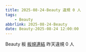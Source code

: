 ```yaml
---
title: 2025-08-24-Beauty 違規 0 人
tags:
    - Beauty
abbrlink: 2025-08-24-Beauty
date: Beauty-2025-08-24 12:00:00
---
```

Beauty 板 [板規連結](https://www.ptt.cc/bbs/Beauty/M.1630069980.A.84B.html)
昨天違規 0 人
